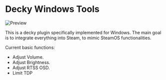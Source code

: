 # Decky Windows Tools

![Preview](https://raw.githubusercontent.com/namquang93/decky-windows-tools/refs/heads/main/preview.png "Preview")

This is a decky plugin specifically implemented for Windows. The main goal is to integrate everything into Steam, to mimic SteamOS functionalities.

Current basic functions:
 - Adjust Volume.
 - Adjust Brightness.
 - Adjust RTSS OSD.
 - Limit TDP
